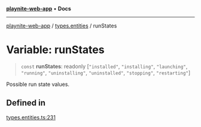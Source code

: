[**playnite-web-app**](../../README.md) • **Docs**

***

[playnite-web-app](../../README.md) / [types.entities](../README.md) / runStates

# Variable: runStates

> `const` **runStates**: readonly [`"installed"`, `"installing"`, `"launching"`, `"running"`, `"uninstalling"`, `"uninstalled"`, `"stopping"`, `"restarting"`]

Possible run state values.

## Defined in

[types.entities.ts:231](https://github.com/andrew-codes/playnite-web/blob/b159d1f96feee4620c5fbc9157a5493b48d2f672/apps/playnite-web/src/server/data/types.entities.ts#L231)
